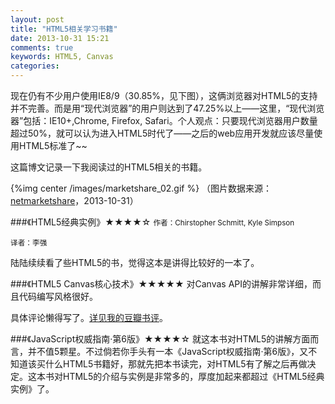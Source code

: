 ```yaml
---
layout: post
title: "HTML5相关学习书籍"
date: 2013-10-31 15:21
comments: true
keywords: HTML5, Canvas
categories: 
---
```


现在仍有不少用户使用IE8/9（30.85%，见下图），这俩浏览器对HTML5的支持并不完善。而是用“现代浏览器”的用户则达到了47.25%以上——这里，“现代浏览器”包括：IE10+,Chrome, Firefox, Safari。个人观点：只要现代浏览器用户数量超过50%，就可以认为进入HTML5时代了——之后的web应用开发就应该尽量使用HTML5标准了~~

这篇博文记录一下我阅读过的HTML5相关的书籍。
<!-- more --> 

{%img center /images/marketshare_02.gif %}
（图片数据来源：<a href="http://www.netmarketshare.com/">netmarketshare</a>，2013-10-31）

###《HTML5经典实例》★★★★☆
<small>作者：Chirstopher Schmitt, Kyle Simpson</small>

<small>译者：李强</small>

陆陆续续看了些HTML5的书，觉得这本是讲得比较好的一本了。


###《HTML5 Canvas核心技术》★★★★★
对Canvas API的讲解非常详细，而且代码编写风格很好。

具体评论懒得写了。<a href="http://book.douban.com/review/6304135/">详见我的豆瓣书评</a>。

###《JavaScript权威指南·第6版》★★★★☆
就这本书对HTML5的讲解方面而言，并不值5颗星。不过倘若你手头有一本《JavaScript权威指南·第6版》，又不知道该买什么HTML5书籍好，那就先把本书读完，对HTML5有了解之后再做决定。这本书对HTML5的介绍与实例是非常多的，厚度加起来都超过《HTML5经典实例》了。